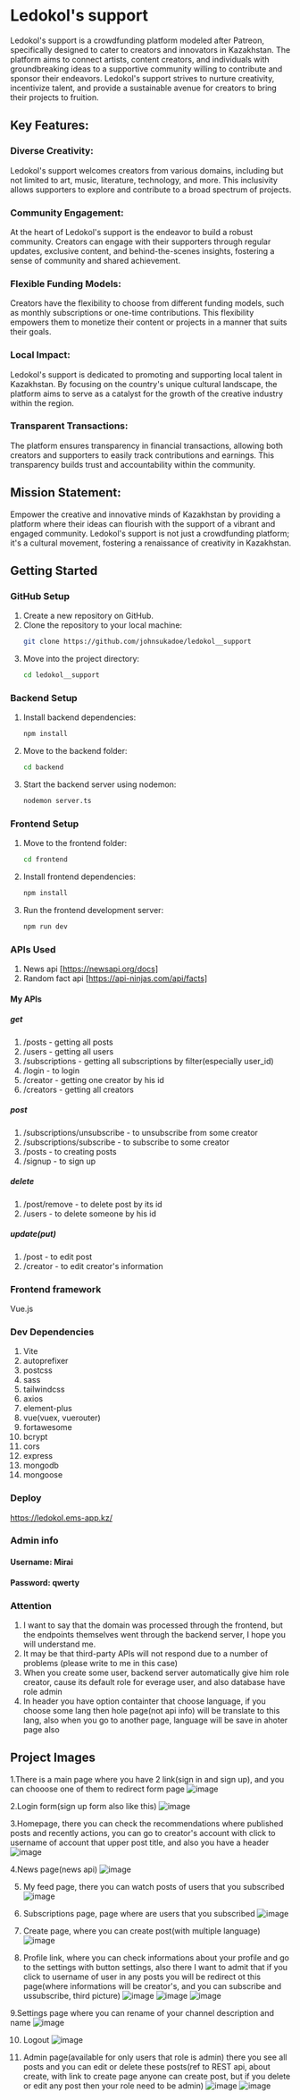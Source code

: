 # Ledokol's support

Ledokol's support is a crowdfunding platform modeled after Patreon, specifically designed to cater to creators and innovators in Kazakhstan. The platform aims to connect artists, content creators, and individuals with groundbreaking ideas to a supportive community willing to contribute and sponsor their endeavors. Ledokol's support strives to nurture creativity, incentivize talent, and provide a sustainable avenue for creators to bring their projects to fruition.

## Key Features:

### Diverse Creativity:
Ledokol's support welcomes creators from various domains, including but not limited to art, music, literature, technology, and more. This inclusivity allows supporters to explore and contribute to a broad spectrum of projects.

### Community Engagement: 
At the heart of Ledokol's support is the endeavor to build a robust community. Creators can engage with their supporters through regular updates, exclusive content, and behind-the-scenes insights, fostering a sense of community and shared achievement.

### Flexible Funding Models: 
Creators have the flexibility to choose from different funding models, such as monthly subscriptions or one-time contributions. This flexibility empowers them to monetize their content or projects in a manner that suits their goals.

### Local Impact: 
Ledokol's support is dedicated to promoting and supporting local talent in Kazakhstan. By focusing on the country's unique cultural landscape, the platform aims to serve as a catalyst for the growth of the creative industry within the region.

### Transparent Transactions: 
The platform ensures transparency in financial transactions, allowing both creators and supporters to easily track contributions and earnings. This transparency builds trust and accountability within the community.

## Mission Statement:

Empower the creative and innovative minds of Kazakhstan by providing a platform where their ideas can flourish with the support of a vibrant and engaged community. Ledokol's support is not just a crowdfunding platform; it's a cultural movement, fostering a renaissance of creativity in Kazakhstan.


## Getting Started

### GitHub Setup

1. Create a new repository on GitHub.
2. Clone the repository to your local machine:
    ```bash
    git clone https://github.com/johnsukadoe/ledokol__support
    ```
3. Move into the project directory:
    ```bash
    cd ledokol__support
    ```

### Backend Setup

1. Install backend dependencies:
    ```bash
    npm install
    ```
2. Move to the backend folder:
    ```bash
    cd backend
    ```
3. Start the backend server using nodemon:
    ```bash
    nodemon server.ts
    ```

### Frontend Setup

1. Move to the frontend folder:
    ```bash
    cd frontend
    ```
2. Install frontend dependencies:
    ```bash
    npm install
    ```
3. Run the frontend development server:
    ```bash
    npm run dev
    ```

### APIs Used
1. News api [https://newsapi.org/docs]
2. Random fact api [https://api-ninjas.com/api/facts]

#### My APIs
##### get
1. /posts - getting all posts
2. /users - getting all users
3. /subscriptions - getting all subscriptions by filter(especially user_id)
4. /login - to login
5. /creator - getting one creator by his id
6. /creators - getting all creators
##### post
1. /subscriptions/unsubscribe - to unsubscribe from some creator
2. /subscriptions/subscribe - to subscribe to some creator
3. /posts - to creating posts
4. /signup - to sign up

##### delete 
1. /post/remove - to delete post by its id
2. /users - to delete someone by his id

##### update(put)
1. /post - to edit post
2. /creator - to edit creator's information

### Frontend framework
Vue.js

### Dev Dependencies
1. Vite
2. autoprefixer
3. postcss
4. sass
5. tailwindcss
6. axios
7. element-plus
8. vue(vuex, vuerouter)
9. fortawesome
10. bcrypt
11. cors
12. express
13. mongodb
14. mongoose

### Deploy
https://ledokol.ems-app.kz/

### Admin info
#### Username: Mirai
#### Password: qwerty

### Attention
1. I want to say that the domain was processed through the frontend, but the endpoints themselves went through the backend server, I hope you will understand me.
2. It may be that third-party APIs will not respond due to a number of problems (please write to me in this case)
3. When you create some user, backend server automatically give him role creator, cause its default role for everage user, and also database have role admin
4. In header you have option containter that choose language, if you choose some lang then hole page(not api info) will be translate to this lang, also when you go to another page, language will be save in ahoter page also

## Project Images
1.There is a main page where you have 2 link(sign in and sign up), and you can chooose one of them to redirect form page
![image](https://github.com/johnsukadoe/ledokol__support/assets/116514476/e812f5fd-e06f-440e-8ce3-6326bf60444b)

2.Login form(sign up form also like this)
![image](https://github.com/johnsukadoe/ledokol__support/assets/116514476/4bf9ed54-208f-4d4f-a8d5-2e693db0fa10)

3.Homepage, there you can check the recommendations where published posts and recently actions, you can go to creator's account with click to username of account that upper post title, and also you have a header
![image](https://github.com/johnsukadoe/ledokol__support/assets/116514476/d76df2be-2fb6-4bdb-adb9-6a7b88930a56)

4.News page(news api)
![image](https://github.com/johnsukadoe/ledokol__support/assets/116514476/fa326942-1956-407e-91a0-683e45f360f6)

5. My feed page, there you can watch posts of users that you subscribed
![image](https://github.com/johnsukadoe/ledokol__support/assets/116514476/065fb59d-fd8f-413a-820e-ad2d17c5cbb5)

6. Subscriptions page, page where are users that you subscribed
![image](https://github.com/johnsukadoe/ledokol__support/assets/116514476/a832c7db-9224-4af5-9c11-451d7bad34b9)

7. Create page, where you can create post(with multiple language)
![image](https://github.com/johnsukadoe/ledokol__support/assets/116514476/5b2f4996-1e5c-41e1-9e33-dc5c4e306270)

8. Profile link, where you can check informations about your profile and  go to the settings with button settings, also there I want to admit that if you click to username of user in any posts you will be redirect ot this page(where informations will be creator's, and you can subscribe and ussubscribe, third picture)
![image](https://github.com/johnsukadoe/ledokol__support/assets/116514476/19b4f7d7-8135-4ed7-b822-c84605dcae0c)
![image](https://github.com/johnsukadoe/ledokol__support/assets/116514476/1bc0b40d-7774-4c9d-ad81-6355ecde4e74)
![image](https://github.com/johnsukadoe/ledokol__support/assets/116514476/e104946c-dc47-459f-8d9c-6c05d98f6e26)

9.Settings page where you can rename of your channel description and name
![image](https://github.com/johnsukadoe/ledokol__support/assets/116514476/8ec53f4a-d938-435e-9787-036c34f4b95c)

10. Logout
![image](https://github.com/johnsukadoe/ledokol__support/assets/116514476/fc12114b-e0d3-478a-8857-b9710cb02bec)

11. Admin page(available for only users that role is admin) there you see all posts and you can edit or delete these posts(ref to REST api, about create, with link to create page anyone can create post, but if you delete or edit any post then your role need to be admin)
![image](https://github.com/johnsukadoe/ledokol__support/assets/116514476/8ffcd522-d0bd-4ffe-b581-6ed12eb52bd0)
![image](https://github.com/johnsukadoe/ledokol__support/assets/116514476/ec135dbf-8d63-4c2c-ba20-c3799d119621)










